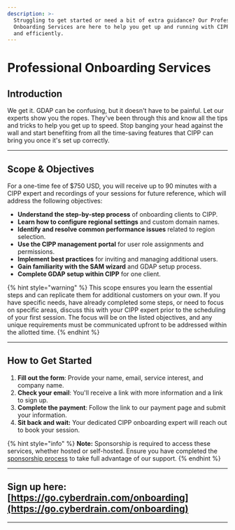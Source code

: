 ```yaml
---
description: >-
  Struggling to get started or need a bit of extra guidance? Our Professional
  Onboarding Services are here to help you get up and running with CIPP quickly
  and efficiently.
---
```


# Professional Onboarding Services

## Introduction

We get it. GDAP can be confusing, but it doesn't have to be painful. Let our experts show you the ropes. They've been through this and know all the tips and tricks to help you get up to speed. Stop banging your head against the wall and start benefiting from all the time-saving features that CIPP can bring you once it's set up correctly.

***

## **Scope & Objectives**

For a one-time fee of $750 USD, you will receive up to 90 minutes with a CIPP expert and recordings of your sessions for future reference, which will address the following objectives:

* **Understand the step-by-step process** of onboarding clients to CIPP.
* **Learn how to configure regional settings** and custom domain names.
* **Identify and resolve common performance issues** related to region selection.
* **Use the CIPP management portal** for user role assignments and permissions.
* **Implement best practices** for inviting and managing additional users.
* **Gain familiarity with the SAM wizard** and GDAP setup process.
* **Complete GDAP setup within CIPP** for one client.&#x20;

{% hint style="warning" %}
This scope ensures you learn the essential steps and can replicate them for additional customers on your own. If you have specific needs, have already completed some steps, or need to focus on specific areas, discuss this with your CIPP expert prior to the scheduling of your first session. The focus will be on the listed objectives, and any unique requirements must be communicated upfront to be addressed within the allotted time.
{% endhint %}

***

## **How to Get Started**

1. **Fill out the form**: Provide your name, email, service interest, and company name.
2. **Check your email**: You'll receive a link with more information and a link to sign up.
3. **Complete the payment**: Follow the link to our payment page and submit your information.
4. **Sit back and wait:** Your dedicated CIPP onboarding expert will reach out to book your session.

{% hint style="info" %}
**Note:** Sponsorship is required to access these services, whether hosted or self-hosted. Ensure you have completed the [sponsorship process](https://github.com/sponsors/KelvinTegelaar/sponsorships?sponsor=KelvinTegelaar\&tier\_id=101398) to take full advantage of our support.
{% endhint %}

***

## Sign up here: [https://go.cyberdrain.com/onboarding](https://go.cyberdrain.com/onboarding)

***
